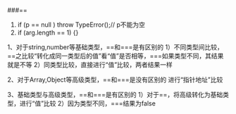 ###==
1. if (p == null ) throw TypeError();// p不能为空
2. if (arg.length == 1) {}

1、对于string,number等基础类型，==和===是有区别的
1）不同类型间比较，==之比较“转化成同一类型后的值”看“值”是否相等，===如果类型不同，其结果就是不等
2）同类型比较，直接进行“值”比较，两者结果一样

2、对于Array,Object等高级类型，==和===是没有区别的
进行“指针地址”比较

3、基础类型与高级类型，==和===是有区别的
1）对于==，将高级转化为基础类型，进行“值”比较
2）因为类型不同，===结果为false